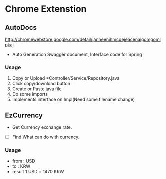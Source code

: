 # Chrome Extenstion

## AutoDocs

http://chromewebstore.google.com/detail/janheenihmcdejeacenaigomgomlpkaj

- Auto Generation Swagger document, Interface code for Spring

### Usage

1. Copy or Upload \*Controller/Service/Repository.java
2. Click copy/download button
3. Create or Paste java file
4. Do some imports
5. Implements interface on Impl(Need some filename change)

## EzCurrency

- Get Currency exchange rate.
- [ ] Find What can do with currency.

### Usage

- from : USD
- to : KRW
- result 1 USD = 1470 KRW
